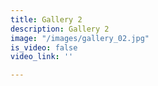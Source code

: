 ```yaml
---
title: Gallery 2
description: Gallery 2
image: "/images/gallery_02.jpg"
is_video: false
video_link: ''

---
```

